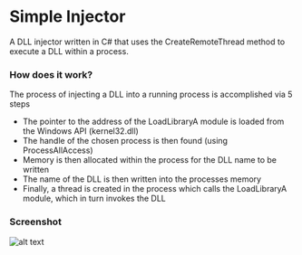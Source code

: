 # Simple Injector
A DLL injector written in C# that uses the CreateRemoteThread method to execute a DLL within a process.

### How does it work?
The process of injecting a DLL into a running process is accomplished via 5 steps

* The pointer to the address of the LoadLibraryA module is loaded from the Windows API (kernel32.dll)
* The handle of the chosen process is then found (using ProcessAllAccess)
* Memory is then allocated within the process for the DLL name to be written
* The name of the DLL is then written into the processes memory
* Finally, a thread is created in the process which calls the LoadLibraryA module, which in turn invokes the DLL

### Screenshot
![alt text](https://i.imgur.com/7pPS763.png)
